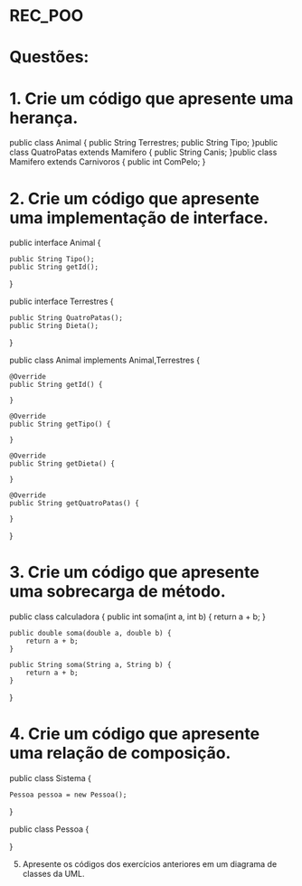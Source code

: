 # REC_POO

# Questões:



# 1. Crie um código que apresente uma herança.



public class Animal
{
    public String Terrestres;
    public String Tipo;
}public class QuatroPatas extends Mamifero
{
    public String Canis;
}public class Mamifero extends Carnivoros
{
    public int ComPelo;
}



# 2. Crie um código que apresente uma implementação de interface.




public interface Animal {

    public String Tipo();
    public String getId();
}


public interface Terrestres {

    public String QuatroPatas();
    public String Dieta();
}


public class Animal implements Animal,Terrestres {

    @Override
    public String getId() {

    }

    @Override
    public String getTipo() {

    }

    @Override
    public String getDieta() {

    }

    @Override
    public String getQuatroPatas() {

    }

}



# 3. Crie um código que apresente uma sobrecarga de método.




public class calculadora {
    public int soma(int a, int b) {
        return a + b;
    }

    public double soma(double a, double b) {
        return a + b;
    }

    public String soma(String a, String b) {
        return a + b;
    }
} 




# 4. Crie um código que apresente uma relação de composição.




public class Sistema {

    Pessoa pessoa = new Pessoa();

}

public class Pessoa {

}


5. Apresente os códigos dos exercícios anteriores em um diagrama de classes da UML.
